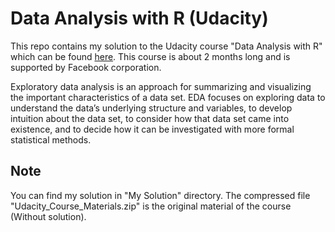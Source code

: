 # Data Analysis with R (Udacity)

This repo contains my solution to the Udacity course "Data Analysis with R" which can be found [here](https://eg.udacity.com/course/data-analysis-with-r--ud651). This course is about 2 months long and is supported by Facebook corporation. 

Exploratory data analysis is an approach for summarizing and visualizing the important characteristics of a data set. EDA focuses on exploring data to understand the data’s underlying structure and variables, to develop intuition about the data set, to consider how that data set came into existence, and to decide how it can be investigated with more formal statistical methods.



## Note

You can find my solution in "My Solution" directory. The compressed file "Udacity_Course_Materials.zip" is the original material of the course (Without solution).